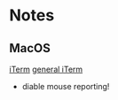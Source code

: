 # Notes

## MacOS

[iTerm](https://stratus3d.com/blog/2015/02/28/sync-iterm2-profile-with-dotfiles-repository/)
[general iTerm](https://iterm2.com/3.0/documentation-preferences.html)
- diable mouse reporting!



